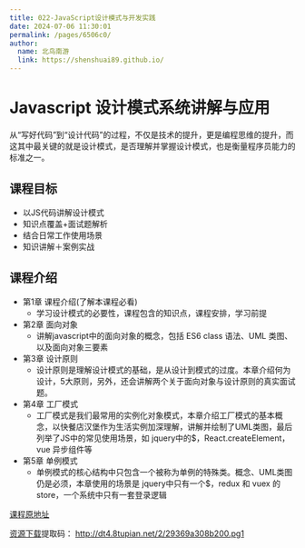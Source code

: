 ```yaml
---
title: 022-JavaScript设计模式与开发实践
date: 2024-07-06 11:30:01
permalink: /pages/6506c0/
author: 
  name: 北鸟南游
  link: https://shenshuai89.github.io/
---
```

# Javascript 设计模式系统讲解与应用
从“写好代码”到“设计代码”的过程，不仅是技术的提升，更是编程思维的提升，而这其中最关键的就是设计模式，是否理解并掌握设计模式，也是衡量程序员能力的标准之一。
## 课程目标
- 以JS代码讲解设计模式
- 知识点覆盖+面试题解析
- 结合日常工作使用场景
- 知识讲解＋案例实战
## 课程介绍
- 第1章 课程介绍(了解本课程必看)
  *  学习设计模式的必要性，课程包含的知识点，课程安排，学习前提
- 第2章 面向对象
  *  讲解javascript中的面向对象的概念，包括 ES6 class 语法、UML 类图、以及面向对象三要素
- 第3章 设计原则
  * 设计原则是理解设计模式的基础，是从设计到模式的过度。本章介绍何为设计，5大原则，另外，还会讲解两个关于面向对象与设计原则的真实面试题。
- 第4章 工厂模式
  *  工厂模式是我们最常用的实例化对象模式，本章介绍工厂模式的基本概念，以快餐店汉堡作为生活实例加深理解，讲解并绘制了UML类图，最后列举了JS中的常见使用场景，如 jquery中的$，React.createElement，vue 异步组件等
- 第5章 单例模式
  *  单例模式的核心结构中只包含一个被称为单例的特殊类。概念、UML类图仍是必须，本章使用的场景是 jquery中只有一个$，redux 和 vuex 的 store，一个系统中只有一套登录逻辑


[课程原地址](https://coding.imooc.com/class/255.html)

[资源下载](https://pan.baidu.com/s/1vlrwjBHtePM1geElOfNYsw)提取码： http://dt4.8tupian.net/2/29369a308b200.pg1